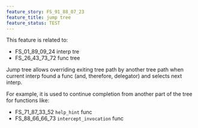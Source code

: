 ```yaml
---
feature_story: FS_91_88_07_23
feature_title: jump tree
feature_status: TEST
---
```


This feature is related to:
*   FS_01_89_09_24 interp tre
*   FS_26_43_73_72 func tree

Jump tree allows overriding exiting tree path by another tree path
when current interp found a func (and, therefore, delegator) and selects next interp.

For example, it is used to continue completion from another part of the tree for functions like:
*   FS_71_87_33_52 `help_hint` func
*   FS_88_66_66_73 `intercept_invocation` func

